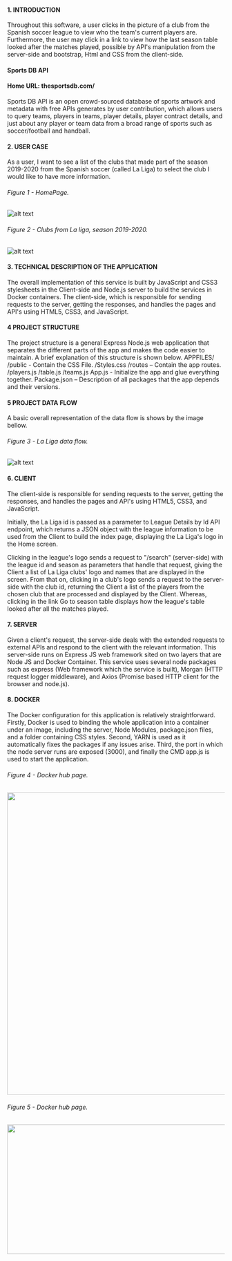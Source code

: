 
#### 1.	INTRODUCTION

Throughout this software, a user clicks in the picture of a club from the Spanish soccer league to view who the team's current players are. Furthermore, the user may click in a link to view how the last season table looked after the matches played, possible by API's manipulation from the server-side and bootstrap, Html and CSS from the client-side. 

#### Sports DB API

#### Home URL: thesportsdb.com/
Sports DB API is an open crowd-sourced database of sports artwork and metadata with free APIs generates by user contribution, which allows users to query teams, players in teams, player details, player contract details, and just about any player or team data from a broad range of sports such as soccer/football and handball.

#### 2.	USER CASE

As a user, I want to see a list of the clubs that made part of the season 2019-2020 from the Spanish soccer (called La Liga) to select the club I would like to have more information.

###### Figure 1 - HomePage.
![alt text](<./bin/images/homePage.jpg>)

###### Figure 2 - Clubs from La liga, season 2019-2020.
![alt text](<./bin/images/clubs.jpg>)

#### 3.	TECHNICAL DESCRIPTION OF THE APPLICATION
The overall implementation of this service is built by JavaScript and CSS3 stylesheets in the Client-side and Node.js server to build the services in Docker containers. The client-side, which is responsible for sending requests to the server, getting the responses, and handles the pages and API's using HTML5, CSS3, and JavaScript.

#### 4	PROJECT STRUCTURE
The project structure is a general Express Node.js web application that separates the different parts of the app and makes the code easier to maintain. A brief explanation of this structure is shown below.
APPFILES/
	/public - Contain the CSS File.
	      /Styles.css
	/routes – Contain the app routes.
	     /players.js
	     /table.js
	     /teams.js
	App.js - Initialize the app and glue everything together.
	Package.json – Description of all packages that the app depends and their versions.
	
#### 5	PROJECT DATA FLOW

A basic overall representation of the data flow is shows by the image bellow.

###### Figure 3 - La Liga data flow.
![alt text](<./bin/images/dataFlow.jpg>)

#### 6.	CLIENT

The client-side is responsible for sending requests to the server, getting the responses, and handles the pages and API's using HTML5, CSS3, and JavaScript.

Initially, the La Liga id is passed as a parameter to League Details by Id API endpoint, which returns a JSON object with the league information to be used from the Client to build the index page, displaying the La Liga's logo in the Home screen.

Clicking in the league's logo sends a request to "/search" (server-side) with the league id and season as parameters that handle that request, giving the Client a list of La Liga clubs' logo and names that are displayed in the screen. From that on, clicking in a club's logo sends a request to the server-side with the club id, returning the Client a list of the players from the chosen club that are processed and displayed by the Client. Whereas, clicking in the link Go to season table displays how the league's table looked after all the matches played.

#### 7.	SERVER

Given a client's request, the server-side deals with the extended requests to external APIs and respond to the client with the relevant information. This server-side runs on Express JS web framework sited on two layers that are Node JS and Docker Container. This service uses several node packages such as express (Web framework which the service is built), Morgan (HTTP request logger middleware), and Axios (Promise based HTTP client for the browser and node.js).

#### 8.	DOCKER

The Docker configuration for this application is relatively straightforward. Firstly, Docker is used to binding the whole application into a container under an image, including the server, Node Modules, package.json files, and a folder containing CSS styles. Second, YARN is used as it automatically fixes the packages if any issues arise. Third, the port in which the node server runs are exposed (3000), and finally the CMD app.js is used to start the application.

###### Figure 4 - Docker hub page.
<img src="./bin/images/dockerHub.jpg" width="1000" height="700" />

###### Figure 5 - Docker hub page.
<img src="./bin/images/dockerImage.jpg" width="1000" height="300" />
